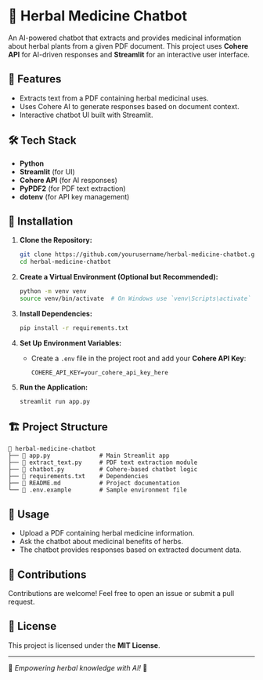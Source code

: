 # 🌿 Herbal Medicine Chatbot

An AI-powered chatbot that extracts and provides medicinal information about herbal plants from a given PDF document. This project uses **Cohere API** for AI-driven responses and **Streamlit** for an interactive user interface.

## 🚀 Features
- Extracts text from a PDF containing herbal medicinal uses.
- Uses Cohere AI to generate responses based on document context.
- Interactive chatbot UI built with Streamlit.

## 🛠 Tech Stack
- **Python**
- **Streamlit** (for UI)
- **Cohere API** (for AI responses)
- **PyPDF2** (for PDF text extraction)
- **dotenv** (for API key management)

## 📜 Installation

1. **Clone the Repository:**
   ```sh
   git clone https://github.com/yourusername/herbal-medicine-chatbot.git
   cd herbal-medicine-chatbot
   ```

2. **Create a Virtual Environment (Optional but Recommended):**
   ```sh
   python -m venv venv
   source venv/bin/activate  # On Windows use `venv\Scripts\activate`
   ```

3. **Install Dependencies:**
   ```sh
   pip install -r requirements.txt
   ```

4. **Set Up Environment Variables:**
   - Create a `.env` file in the project root and add your **Cohere API Key**:
     ```env
     COHERE_API_KEY=your_cohere_api_key_here
     ```

5. **Run the Application:**
   ```sh
   streamlit run app.py
   ```

## 🏗 Project Structure
```
📂 herbal-medicine-chatbot
├── 📄 app.py              # Main Streamlit app
├── 📄 extract_text.py     # PDF text extraction module
├── 📄 chatbot.py          # Cohere-based chatbot logic
├── 📄 requirements.txt    # Dependencies
├── 📄 README.md           # Project documentation
└── 📄 .env.example        # Sample environment file
```

## 📌 Usage
- Upload a PDF containing herbal medicine information.
- Ask the chatbot about medicinal benefits of herbs.
- The chatbot provides responses based on extracted document data.

## 🤝 Contributions
Contributions are welcome! Feel free to open an issue or submit a pull request.

## 📜 License
This project is licensed under the **MIT License**.

---

🌱 *Empowering herbal knowledge with AI!* 🚀


